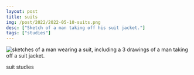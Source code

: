 ```yaml
---
layout: post
title: suits
img: /post/2022/2022-05-10-suits.png
desc: ["Sketch of a man taking off his suit jacket."]
tags: ["studies"]
---
```


![sketches of a man wearing a suit, including a 3 drawings of a man taking off a suit jacket.](http://www.icefairy.net/artlog/2022-05-10-suits.png)

suit studies

